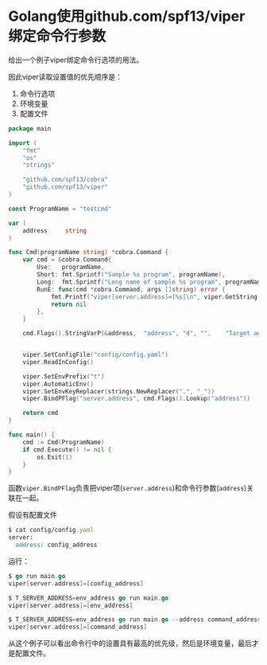 # Golang使用github.com/spf13/viper绑定命令行参数

给出一个例子viper绑定命令行选项的用法。

因此viper读取设置值的优先顺序是：

1. 命令行选项
2. 环境变量
3. 配置文件

```go
package main

import (
    "fmt"
    "os"
    "strings"

    "github.com/spf13/cobra"
    "github.com/spf13/viper"
)

const ProgramName = "testcmd"

var (
    address     string
)

func Cmd(programName string) *cobra.Command {
    var cmd = &cobra.Command{
        Use:   programName,
        Short: fmt.Sprintf("Sample %s program", programName),
        Long:  fmt.Sprintf("Long name of sample %s program", programName),
        RunE: func(cmd *cobra.Command, args []string) error {
            fmt.Printf("viper[server.address]=[%s]\n", viper.GetString("server.address"))
            return nil
        },
    }

    cmd.Flags().StringVarP(&address,  "address", "d", "",    "Target address")


    viper.SetConfigFile("config/config.yaml")
    viper.ReadInConfig()

    viper.SetEnvPrefix("t")
    viper.AutomaticEnv()
    viper.SetEnvKeyReplacer(strings.NewReplacer(".", "_"))
    viper.BindPFlag("server.address", cmd.Flags().Lookup("address"))

    return cmd
}

func main() {
    cmd := Cmd(ProgramName)
    if cmd.Execute() != nil {
        os.Exit(1)
    }
}
```

函数`viper.BindPFlag`负责把viper项(`server.address`)和命令行参数(`address`)关联在一起。

假设有配置文件

```ruby
$ cat config/config.yaml
server:
  address: config_address
```

运行：

```go
$ go run main.go
viper[server.address]=[config_address]

$ T_SERVER_ADDRESS=env_address go run main.go
viper[server.address]=[env_address]

$ T_SERVER_ADDRESS=env_address go run main.go --address command_address
viper[server.address]=[command_address]
```

从这个例子可以看出命令行中的设置具有最高的优先级，然后是环境变量，最后才是配置文件。